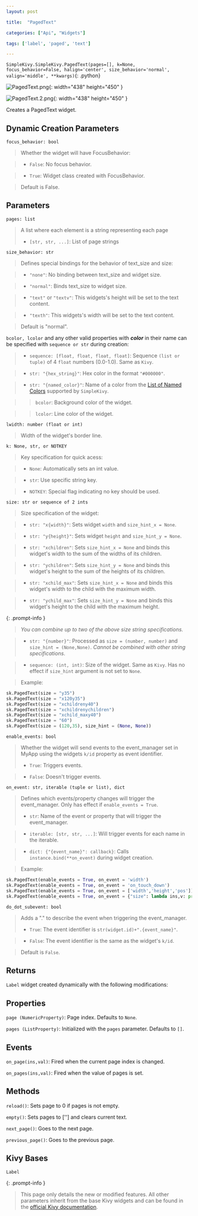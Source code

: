 ```yaml
---
layout: post

title:  "PagedText"

categories: ["Api", "Widgets"]

tags: ['label', 'paged', 'text']

---
```

`SimpleKivy.SimpleKivy.PagedText(pages=[], k=None, focus_behavior=False, halign='center', size_behavior='normal', valign='middle', **kwargs)`{: .python}


![PagedText.png](assets/img/docs/PagedText.png){: width="438" height="450" }

![PagedText.2.png](assets/img/docs/PagedText.2.png){: width="438" height="450" }


Creates a PagedText widget.

## Dynamic Creation Parameters


`focus_behavior: bool`

> Whether the widget will have FocusBehavior:

> - `False`: No focus behavior.

> - `True`: Widget class created with FocusBehavior.


> Default is False.

## Parameters

`pages: list`

> A list where each element is a string representing each page
> - `[str, str, ...]`: List of page strings


`size_behavior: str`

> Defines special bindings for the behavior of text_size and size:

> - `"none"`: No binding between text_size and widget size.

> - `"normal"`: Binds text_size to widget size.

> - `"text"` or `"textv"`: This widgets's height will be set to the text content.

> - `"texth"`: This widgets's width will be set to the text content.

> Default is "normal".



`bcolor, lcolor` and any other valid properties with ***color*** in their name can be specified with `sequence or str` during creation:

> - `sequence: [float, float, float, float]`: Sequence `(list or tuple)` of 4 `float` numbers (0.0-1.0). Same as `Kivy`.

> - `str: "{hex_string}"`: Hex color in the format `"#000000"`.

> - `str: "{named_color}"`: Name of a color from the [List of Named Colors](/posts/named_colors) supported by `SimpleKivy`.


>> `bcolor`: Background color of the widget.


>> `lcolor`: Line color of the widget.


`lwidth: number (float or int)`

> Width of the widget's border line.



`k: None, str, or NOTKEY`

> Key specification for quick acess:

> - `None`: Automatically sets an int value.

> - `str`: Use specific string key.

> - `NOTKEY`: Special flag indicating no key should be used.


`size: str or sequence of 2 ints`

> Size specification of the widget:


> - `str: "x{width}"`: Sets widget `width` and `size_hint_x = None`.

> - `str: "y{height}"`: Sets widget `height` and `size_hint_y = None`.

> - `str: "xchildren"`: Sets `size_hint_x = None` and binds this widget's width to the sum of the widths of its children.

> - `str: "ychildren"`: Sets `size_hint_y = None` and binds this widget's height to the sum of the heights of its children.

> - `str: "xchild_max"`: Sets `size_hint_x = None` and binds this widget's width to the child with the maximum width.

> - `str: "ychild_max"`: Sets `size_hint_y = None` and binds this widget's height to the child with the maximum height.


{: .prompt-info }

> *You can combine up to two of the above size string specifications.*

> - `str: "{number}"`: Processed as `size = (number, number)` and `size_hint = (None,None)`. *Cannot be combined with other string specifications*.


> - `sequence: (int, int)`: Size of the widget. Same as `Kivy`. Has no effect if `size_hint` argument is not set to `None`.


> Example:

```py
sk.PagedText(size = "y35")
sk.PagedText(size = "x120y35")
sk.PagedText(size = "xchildreny40")
sk.PagedText(size = "xchildrenychildren")
sk.PagedText(size = "xchild_maxy40")
sk.PagedText(size = "60")
sk.PagedText(size = (120,35), size_hint = (None, None))
```

`enable_events: bool`

> Whether the widget will send events to the event_manager set in MyApp using the widgets `k/id` property as event identifier.
> - `True`: Triggers events.

> - `False`: Doesn't trigger events.


`on_event: str, iterable (tuple or list), dict`

> Defines which events/property changes will trigger the event_manager. Only has effect if `enable_events = True`.
> - `str`: Name of the event or property that will trigger the event_manager.

> - `iterable: [str, str, ...]`: Will trigger events for each name in the iterable.

> - `dict: {"{event_name}": callback}`: Calls `instance.bind(**on_event)` during widget creation.


> Example:

```py
sk.PagedText(enable_events = True, on_event = 'width')
sk.PagedText(enable_events = True, on_event = 'on_touch_down')
sk.PagedText(enable_events = True, on_event = ['width','height','pos'])
sk.PagedText(enable_events = True, on_event = {"size": lambda ins,v: print("size =",v)})

```

`do_dot_subevent: bool`

> Adds a "." to describe the event when triggering the event_manager.
> - `True`: The event identifier is `str(widget.id)+".{event_name}"`.

> - `False`: The event identifier is the same as the widget's `k/id`.

> Default is `False`.


## Returns

`Label` widget created dynamically with the following modifications:


## Properties

`page (NumericProperty)`: Page index. Defaults to `None`.

`pages (ListProperty)`: Initialized with the `pages` parameter. Defaults to `[]`.


## Events

`on_page(ins,val)`: Fired when the current page index is changed.

`on_pages(ins,val)`: Fired when the value of pages is set.


## Methods

`reload()`: Sets page to 0 if pages is not empty.

`empty()`: Sets pages to [''] and clears current text.

`next_page()`: Goes to the next page.

`previous_page()`: Goes to the previous page.


## Kivy Bases

`Label`


{: .prompt-info }

> This page only details the new or modified features. All other parameters inherit from the base Kivy widgets and can be found in the [official Kivy documentation](https://kivy.org/doc/stable).

